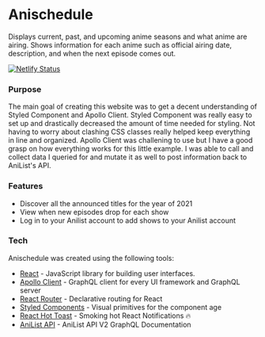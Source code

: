 # Anischedule

Displays current, past, and upcoming anime seasons and what anime are airing. Shows information for each anime such as official airing date, description, and when the next episode comes out.

[](https://imgur.com/a/Nip4pDo)

[![Netlify Status](https://api.netlify.com/api/v1/badges/7845110f-4b33-4168-8649-d7375db85ac2/deploy-status)](https://app.netlify.com/sites/happy-wozniak-172cb5/deploys)

### Purpose

The main goal of creating this website was to get a decent understanding of Styled Component and Apollo Client. Styled Component was really easy to set up and drastically decreased the amount of time needed for styling. Not having to worry about clashing CSS classes really helped keep everything in line and organized. Apollo Client was challening to use but I have a good grasp on how everything works for this little example. I was able to call and collect data I queried for and mutate it as well to post information back to AniList's API.

### Features

- Discover all the announced titles for the year of 2021
- View when new episodes drop for each show
- Log in to your Anilist account to add shows to your Anilist account


### Tech

Anischedule was created using the following tools:

- [React](https://github.com/facebook/react) - JavaScript library for building user interfaces.
- [Apollo Client](https://github.com/apollographql/apollo-client) - GraphQL client for every UI framework and GraphQL server
- [React Router](https://github.com/ReactTraining/react-router) - Declarative routing for React
- [Styled Components](https://github.com/styled-components/styled-components) - Visual primitives for the component age
- [React Hot Toast](https://github.com/timolins/react-hot-toast) - Smoking hot React Notifications 🔥
- [AniList API](https://github.com/AniList/ApiV2-GraphQL-Docs) - AniList API V2 GraphQL Documentation
